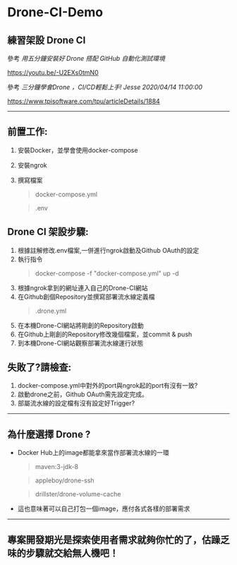 # Drone-CI-Demo
## 練習架設 Drone CI

參考 *用五分鐘安裝好 Drone 搭配 GitHub 自動化測試環境*

https://youtu.be/-U2EXs0tmN0

參考 *三分鐘學會Drone ，CI/CD輕鬆上手! Jesse 2020/04/14 11:00:00*

https://www.tpisoftware.com/tpu/articleDetails/1884

---

## 前置工作:

1. 安裝Docker，並學會使用docker-compose
2. 安裝ngrok
3. 撰寫檔案
   > docker-compose.yml

   > .env

## Drone CI 架設步驟:

1. 根據註解修改.env檔案,一併進行ngrok啟動及Github OAuth的設定
2. 執行指令
   > docker-compose -f "docker-compose.yml" up -d
3. 根據ngrok拿到的網址連入自己的Drone-CI網站
4. 在Github創個Repository並撰寫部署流水線定義檔
   > .drone.yml
5. 在本機Drone-CI網站將剛創的Repository啟動
6. 在Github上剛創的Repository修改幾個檔案，並commit & push
7. 到本機Drone-CI網站觀察部署流水線運行狀態

## 失敗了?請檢查:

1. docker-compose.yml中對外的port與ngrok起的port有沒有一致?
2. 啟動drone之前，Github OAuth需先設定完成。
3. 部屬流水線的設定檔有沒有設定好Trigger?

---

## 為什麼選擇 Drone ?
   
* Docker Hub上的image都能拿來當作部署流水線的一環
   > maven:3-jdk-8

   > appleboy/drone-ssh

   > drillster/drone-volume-cache
   
* 這也意味著可以自己打包一個image，應付各式各樣的部署需求

---

## **專案開發期光是探索使用者需求就夠你忙的了，估躁乏味的步驟就交給無人機吧！**